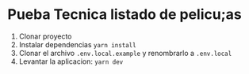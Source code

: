 # Pueba Tecnica listado de pelicu;as
1. Clonar proyecto
2. Instalar dependencias
```yarn install```
3. Clonar el archivo ```.env.local.example``` y renombrarlo a ```.env.local```
4. Levantar la aplicacion: ```yarn dev```
